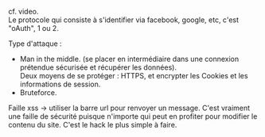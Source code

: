 cf. video.  
Le protocole qui consiste à s'identifier via facebook, google, etc, c'est "oAuth", 1 ou 2.  

Type d'attaque :  
- Man in the middle. (se placer en intermédiaire dans une connexion prétendue sécurisée et récupérer les données).  
	Deux moyens de se protéger : HTTPS, et encrypter les Cookies et les informations de session.  
- Bruteforce.  

Faille xss -> utiliser la barre url pour renvoyer un message. C'est vraiment une faille de sécurité puisque n'importe qui peut en profiter pour modifier le contenu du site. C'est le hack le plus simple à faire.  


